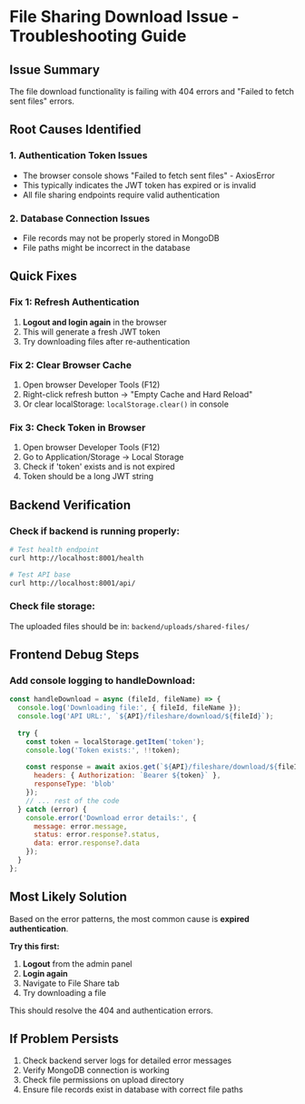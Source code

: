 # File Sharing Download Issue - Troubleshooting Guide

## Issue Summary
The file download functionality is failing with 404 errors and "Failed to fetch sent files" errors.

## Root Causes Identified

### 1. Authentication Token Issues
- The browser console shows "Failed to fetch sent files" - AxiosError
- This typically indicates the JWT token has expired or is invalid
- All file sharing endpoints require valid authentication

### 2. Database Connection Issues
- File records may not be properly stored in MongoDB
- File paths might be incorrect in the database

## Quick Fixes

### Fix 1: Refresh Authentication
1. **Logout and login again** in the browser
2. This will generate a fresh JWT token
3. Try downloading files after re-authentication

### Fix 2: Clear Browser Cache
1. Open browser Developer Tools (F12)
2. Right-click refresh button → "Empty Cache and Hard Reload"
3. Or clear localStorage: `localStorage.clear()` in console

### Fix 3: Check Token in Browser
1. Open browser Developer Tools (F12)
2. Go to Application/Storage → Local Storage
3. Check if 'token' exists and is not expired
4. Token should be a long JWT string

## Backend Verification

### Check if backend is running properly:
```bash
# Test health endpoint
curl http://localhost:8001/health

# Test API base
curl http://localhost:8001/api/
```

### Check file storage:
The uploaded files should be in:
`backend/uploads/shared-files/`

## Frontend Debug Steps

### Add console logging to handleDownload:
```javascript
const handleDownload = async (fileId, fileName) => {
  console.log('Downloading file:', { fileId, fileName });
  console.log('API URL:', `${API}/fileshare/download/${fileId}`);
  
  try {
    const token = localStorage.getItem('token');
    console.log('Token exists:', !!token);
    
    const response = await axios.get(`${API}/fileshare/download/${fileId}`, {
      headers: { Authorization: `Bearer ${token}` },
      responseType: 'blob'
    });
    // ... rest of the code
  } catch (error) {
    console.error('Download error details:', {
      message: error.message,
      status: error.response?.status,
      data: error.response?.data
    });
  }
};
```

## Most Likely Solution

Based on the error patterns, the most common cause is **expired authentication**. 

**Try this first:**
1. **Logout** from the admin panel
2. **Login again** 
3. Navigate to File Share tab
4. Try downloading a file

This should resolve the 404 and authentication errors.

## If Problem Persists

1. Check backend server logs for detailed error messages
2. Verify MongoDB connection is working
3. Check file permissions on upload directory
4. Ensure file records exist in database with correct file paths

